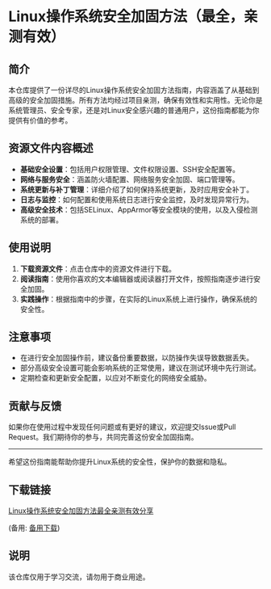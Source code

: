 # Linux操作系统安全加固方法（最全，亲测有效）

## 简介

本仓库提供了一份详尽的Linux操作系统安全加固方法指南，内容涵盖了从基础到高级的安全加固措施。所有方法均经过项目亲测，确保有效性和实用性。无论你是系统管理员、安全专家，还是对Linux安全感兴趣的普通用户，这份指南都能为你提供有价值的参考。

## 资源文件内容概述

- **基础安全设置**：包括用户权限管理、文件权限设置、SSH安全配置等。
- **网络与服务安全**：涵盖防火墙配置、网络服务安全加固、端口管理等。
- **系统更新与补丁管理**：详细介绍了如何保持系统更新，及时应用安全补丁。
- **日志与监控**：如何配置和使用系统日志进行安全监控，及时发现异常行为。
- **高级安全技术**：包括SELinux、AppArmor等安全模块的使用，以及入侵检测系统的部署。

## 使用说明

1. **下载资源文件**：点击仓库中的资源文件进行下载。
2. **阅读指南**：使用你喜欢的文本编辑器或阅读器打开文件，按照指南逐步进行安全加固。
3. **实践操作**：根据指南中的步骤，在实际的Linux系统上进行操作，确保系统的安全性。

## 注意事项

- 在进行安全加固操作前，建议备份重要数据，以防操作失误导致数据丢失。
- 部分高级安全设置可能会影响系统的正常使用，建议在测试环境中先行测试。
- 定期检查和更新安全配置，以应对不断变化的网络安全威胁。

## 贡献与反馈

如果你在使用过程中发现任何问题或有更好的建议，欢迎提交Issue或Pull Request。我们期待你的参与，共同完善这份安全加固指南。

---

希望这份指南能帮助你提升Linux系统的安全性，保护你的数据和隐私。

## 下载链接
[Linux操作系统安全加固方法最全亲测有效分享](https://pan.quark.cn/s/5ce11e0e6fb7) 

(备用: [备用下载](https://pan.baidu.com/s/1Sa-8_E-Pp-dgLoKz1PDyMA?pwd=1234))

## 说明

该仓库仅用于学习交流，请勿用于商业用途。
